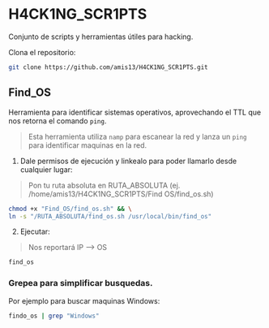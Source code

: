 # H4CK1NG_SCR1PTS
Conjunto de scripts y herramientas útiles para hacking.

Clona el repositorio:

```bash
git clone https://github.com/amis13/H4CK1NG_SCR1PTS.git
```
## Find_OS
Herramienta para identificar sistemas operativos, aprovechando el TTL que nos retorna el comando `ping`.
> Esta herramienta utiliza `namp` para escanear la red y lanza un `ping` para identificar maquinas en la red.

1. Dale permisos de ejecución y linkealo para poder llamarlo desde cualquier lugar:
> Pon tu ruta absoluta en RUTA_ABSOLUTA (ej. /home/amis13/H4CK1NG_SCR1PTS/Find OS/find_os.sh)

```bash
chmod +x "Find_OS/find_os.sh" && \
ln -s "/RUTA_ABSOLUTA/find_os.sh /usr/local/bin/find_os"
```

2. Ejecutar:
> Nos reportará IP --> OS
```bash
find_os
```

### Grepea para simplificar busquedas.
Por ejemplo para buscar maquinas Windows:
```bash
findo_os | grep "Windows"
```


